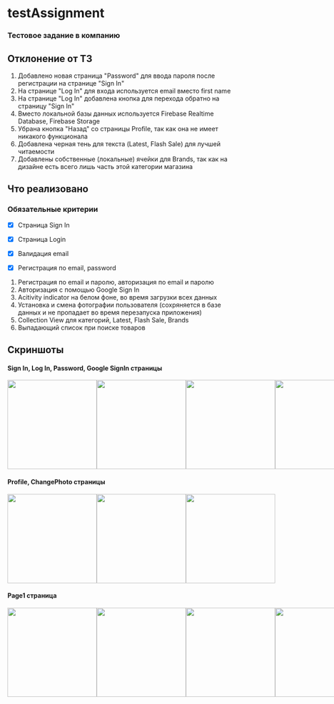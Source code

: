 # testAssignment
### Тестовое задание в компанию

## Отклонение от ТЗ
1) Добавлено новая страница "Password" для ввода пароля после регистрации на  странице "Sign In"
2) На странице "Log In" для входа используется email вместо first name
3) На странице "Log In" добавлена кнопка для перехода обратно на страницу "Sign In"
4) Вместо локальной базы данных используется Firebase Realtime Database, Firebase Storage
5) Убрана кнопка "Назад" со страницы Profile, так как она не имеет никакого функционала
6) Добавлена черная тень для текста (Latest, Flash Sale) для лучшей читаемости
7) Добавлены собственные (локальные) ячейки для Brands, так как на дизайне есть всего лишь часть этой категории магазина


## Что реализовано
### Обязательные критерии
- [x] Страница Sign In
- [x] Страница Login
- [x] Валидация email
- [x] Регистрация по email, password


1) Регистрация по email и паролю, авторизация по email и паролю
2) Авторизация с помощью Google Sign In
3) Acitivity indicator на белом фоне, во время загрузки всех данных
4) Установка и смена фотографии пользователя (сохряняется в базе данных и не пропадает во время перезапуска приложения)
5) Collection View для категорий, Latest, Flash Sale, Brands
6) Выпадающий список при поиске товаров


## Скриншоты
#### Sign In, Log In, Password, Google SignIn страницы
<div style="display:flex;">
  <img src="https://user-images.githubusercontent.com/88378430/227189201-3c6a7234-b9ca-455c-8e8a-fb1fd95cf493.png" width="200">
  <img src="https://user-images.githubusercontent.com/88378430/227189300-d7984468-e47e-4eda-b69f-66f5c5c18b26.png" width="200">
  <img src="https://user-images.githubusercontent.com/88378430/227189475-9adbb0f5-98bc-49b8-9a13-8417c2243b75.png" width="200">
  <img src="https://user-images.githubusercontent.com/88378430/227189554-94729cae-d607-4bf2-9e44-dd5690bf1663.png" width="200">
</div>

#### Profile, ChangePhoto страницы
<div style="display:flex;">
  <img src="https://user-images.githubusercontent.com/88378430/227189908-55c91c67-7dde-4d0f-bccc-012e4385a461.png" width="200">
  <img src="https://user-images.githubusercontent.com/88378430/227190079-34552082-1d68-4a43-ad28-f71fd01e20a1.png" width="200">
  <img src="https://user-images.githubusercontent.com/88378430/227190197-8f47b6e3-2959-4742-9e82-b95bd45a6e8b.png" width="200">
</div>


#### Page1 страница
<div style="display:flex;">
  <img src="https://user-images.githubusercontent.com/88378430/227190490-ca3e622f-ee9f-4dbd-a6fc-51d8b33d7c8f.png" width="200">
  <img src="https://user-images.githubusercontent.com/88378430/227190560-d9773d31-7abb-4376-b674-e02d850d0951.png" width="200">
  <img src="https://user-images.githubusercontent.com/88378430/227190982-7a291418-9f4b-4072-af7d-8538003cdcb9.png" width="200">
  <img src="https://user-images.githubusercontent.com/88378430/227191039-d54746b3-5aa3-4153-8ddd-0e6a59c4c311.png" width="200">
</div>


